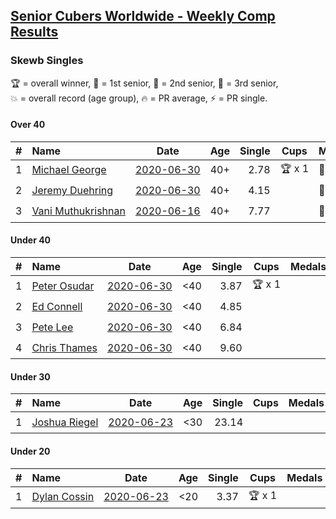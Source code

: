 <style>table {white-space: nowrap;}</style>

## [Senior Cubers Worldwide - Weekly Comp Results](/scw-comp/results/)
### Skewb Singles

<span style="white-space: nowrap;">🏆 = overall winner</span>, <span style="white-space: nowrap;">🥇 = 1st senior</span>, <span style="white-space: nowrap;">🥈 = 2nd senior</span>, <span style="white-space: nowrap;">🥉 = 3rd senior</span>, <span style="white-space: nowrap;">💥 = overall record (age group)</span>, <span style="white-space: nowrap;">🔥 = PR average</span>, <span style="white-space: nowrap;">⚡ = PR single</span>.

#### Over 40

| # | Name | Date | Age | Single | Cups | Medals | Achievements | Video |
| :--: | :-- | :--: | :--: | --: | :--: | :-- | :-- | :-- |
| 1 | [Michael George](../../persons/michael_george/skewb.md) | [2020-06-30](../../results/2020-06-30/skewb.md) | 40+ | 2.78 | 🏆 x 1 | 🥇 x 3 | 💥 x 2, 🔥 x 1, ⚡ x 2 | [Link](https://www.facebook.com/events/1716512181834525/permalink/1717709441714799/) |
| 2 | [Jeremy Duehring](../../persons/jeremy_duehring/skewb.md) | [2020-06-30](../../results/2020-06-30/skewb.md) | 40+ | 4.15 |  | 🥈 x 1 | 🔥 x 1, ⚡ x 1 | [Link](https://www.facebook.com/jeremy.duehring/videos/10160203751947846/) |
| 3 | [Vani Muthukrishnan](../../persons/vani_muthukrishnan/skewb.md) | [2020-06-16](../../results/2020-06-16/skewb.md) | 40+ | 7.77 |  | 🥈 x 1 | 🔥 x 1, ⚡ x 1 | [Link](https://www.facebook.com/events/296087658445428/permalink/297667538287440/) |

#### Under 40

| # | Name | Date | Age | Single | Cups | Medals | Achievements | Video |
| :--: | :-- | :--: | :--: | --: | :--: | :-- | :-- | :-- |
| 1 | [Peter Osudar](../../persons/peter_osudar/skewb.md) | [2020-06-30](../../results/2020-06-30/skewb.md) | <40 | 3.87 | 🏆 x 1 |  | 🔥 x 1, ⚡ x 1 | [Link](https://www.facebook.com/events/1716512181834525/permalink/1716706685148408/) |
| 2 | [Ed Connell](../../persons/ed_connell/skewb.md) | [2020-06-30](../../results/2020-06-30/skewb.md) | <40 | 4.85 |  |  | 🔥 x 3, ⚡ x 3 | [Link](https://www.facebook.com/events/1716512181834525/permalink/1720525514766525/) |
| 3 | [Pete Lee](../../persons/pete_lee/skewb.md) | [2020-06-30](../../results/2020-06-30/skewb.md) | <40 | 6.84 |  |  | 🔥 x 2, ⚡ x 3 | [Link](https://www.facebook.com/events/1716512181834525/permalink/1720808974738179/) |
| 4 | [Chris Thames](../../persons/chris_thames/skewb.md) | [2020-06-30](../../results/2020-06-30/skewb.md) | <40 | 9.60 |  |  | 🔥 x 3, ⚡ x 2 | [Link](https://www.facebook.com/events/1716512181834525/permalink/1718574104961666/) |

#### Under 30

| # | Name | Date | Age | Single | Cups | Medals | Achievements | Video |
| :--: | :-- | :--: | :--: | --: | :--: | :-- | :-- | :-- |
| 1 | [Joshua Riegel](../../persons/joshua_riegel/skewb.md) | [2020-06-23](../../results/2020-06-23/skewb.md) | <30 | 23.14 |  |  | 🔥 x 1, ⚡ x 1 | [Link](https://www.facebook.com/events/1618516681636159/permalink/1623941544427006/) |

#### Under 20

| # | Name | Date | Age | Single | Cups | Medals | Achievements | Video |
| :--: | :-- | :--: | :--: | --: | :--: | :-- | :-- | :-- |
| 1 | [Dylan Cossin](../../persons/dylan_cossin/skewb.md) | [2020-06-23](../../results/2020-06-23/skewb.md) | <20 | 3.37 | 🏆 x 1 |  | 💥 x 1, 🔥 x 1, ⚡ x 1 | [Link](https://www.facebook.com/dylan.andrew1/videos/3097967856954645/) |


<!-- Global site tag (gtag.js) - Google Analytics -->
<script async src="https://www.googletagmanager.com/gtag/js?id=UA-86348435-3"></script>
<script>window.dataLayer = window.dataLayer || []; function gtag() {dataLayer.push(arguments);} gtag('js', new Date()); gtag('config', 'UA-86348435-3');</script>
